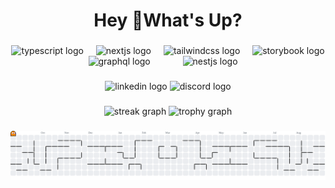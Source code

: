 <h1 align="center">Hey 👋What's Up?</h1>

###

<div align="center">
  <img src="https://skillicons.dev/icons?i=ts" height="60" alt="typescript logo"  />
  <img width="12" />
  <img src="https://skillicons.dev/icons?i=html" height="60" alt="nextjs logo"  />
  <img width="12" />
  <img src="https://skillicons.dev/icons?i=css" height="60" alt="tailwindcss logo"  />
  <img width="12" />
  <img src="https://cdn.jsdelivr.net/gh/devicons/devicon/icons/storybook/storybook-original.svg" height="60" alt="storybook logo"  />
  <img width="12" />
  <img src="https://skillicons.dev/icons?i=java" height="60" alt="graphql logo"  />
  <img width="12" />
<!--   <img src="https://skillicons.dev/icons?i=go" height="60" alt="go logo"  /> -->
  <img width="12" />
<!--   <img src="https://skillicons.dev/icons?i=rust" height="60" alt="rust logo"  /> -->
  <img width="12" />
  <img src="https://skillicons.dev/icons?i=js" height="60" alt="nestjs logo"  />
  <img width="12" />
<!--   <img src="https://skillicons.dev/icons?i=py" height="60" alt="python logo"  /> -->
  <img width="12" />
<!--   <img src="https://skillicons.dev/icons?i=aws" height="60" alt="amazonwebservices logo"  /> -->
</div>

###

<div align="center">
  <img src="https://img.shields.io/static/v1?message=LinkedIn&logo=linkedin&label=&color=0077B5&logoColor=white&labelColor=&style=for-the-badge" height="25" alt="linkedin logo"  />
<!--   <img src="https://img.shields.io/static/v1?message=Twitter&logo=twitter&label=&color=1DA1F2&logoColor=white&labelColor=&style=for-the-badge" height="25" alt="twitter logo"  /> -->
  <img src="https://img.shields.io/static/v1?message=Discord&logo=discord&label=&color=7289DA&logoColor=white&labelColor=&style=for-the-badge" height="25" alt="discord logo"  />
<!--   <img src="https://img.shields.io/static/v1?message=Twitch&logo=twitch&label=&color=9146FF&logoColor=white&labelColor=&style=for-the-badge" height="25" alt="twitch logo"  /> -->
<!--   <img src="https://img.shields.io/static/v1?message=dev.to&logo=dev.to&label=&color=0A0A0A&logoColor=white&labelColor=&style=for-the-badge" height="25" alt="devto logo"  /> -->
</div>

###

<div align="center">
  <img src="https://streak-stats.demolab.com?user=DevSanjay09&locale=en&mode=daily&theme=dracula&hide_border=false&border_radius=5&order=3" height="150" alt="streak graph"  />
  <img src="https://github-profile-trophy.vercel.app?username=DevSanjay09&theme=dracula&column=-1&row=1&margin-w=8&margin-h=8&no-bg=false&no-frame=false&order=4" height="150" alt="trophy graph"  />
</div>

###

<picture>
  <source media="(prefers-color-scheme: dark)" srcset="https://raw.githubusercontent.com/DevSanjay09/DevSanjay09/output/pacman-contribution-graph-dark.svg">
  <source media="(prefers-color-scheme: light)" srcset="https://raw.githubusercontent.com/DevSanjay09/DevSanjay09/output/pacman-contribution-graph.svg">
  <img alt="pacman contribution graph" src="https://raw.githubusercontent.com/DevSanjay09/DevSanjay09/output/pacman-contribution-graph.svg">
</picture>

###
